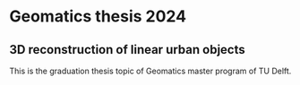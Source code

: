 # Geomatics thesis 2024
## 3D reconstruction of linear urban objects
This is the graduation thesis topic of Geomatics master program of TU Delft.